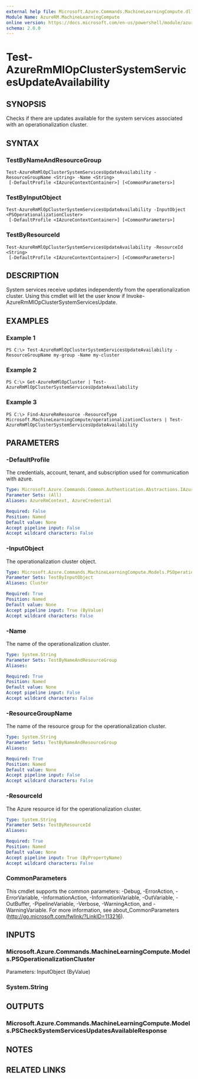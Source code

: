 ```yaml
---
external help file: Microsoft.Azure.Commands.MachineLearningCompute.dll-Help.xml
Module Name: AzureRM.MachineLearningCompute
online version: https://docs.microsoft.com/en-us/powershell/module/azurerm.machinelearningcompute/test-azurermmlopclustersystemservicesupdateavailability
schema: 2.0.0
---
```


# Test-AzureRmMlOpClusterSystemServicesUpdateAvailability

## SYNOPSIS
Checks if there are updates available for the system services associated with an operationalization cluster.

## SYNTAX

### TestByNameAndResourceGroup
```
Test-AzureRmMlOpClusterSystemServicesUpdateAvailability -ResourceGroupName <String> -Name <String>
 [-DefaultProfile <IAzureContextContainer>] [<CommonParameters>]
```

### TestByInputObject
```
Test-AzureRmMlOpClusterSystemServicesUpdateAvailability -InputObject <PSOperationalizationCluster>
 [-DefaultProfile <IAzureContextContainer>] [<CommonParameters>]
```

### TestByResourceId
```
Test-AzureRmMlOpClusterSystemServicesUpdateAvailability -ResourceId <String>
 [-DefaultProfile <IAzureContextContainer>] [<CommonParameters>]
```

## DESCRIPTION
System services receive updates independently from the operationalization cluster. Using this cmdlet will let the user know if Invoke-AzureRmMlOpClusterSystemServicesUpdate.

## EXAMPLES

### Example 1
```
PS C:\> Test-AzureRmMlOpClusterSystemServicesUpdateAvailability -ResourceGroupName my-group -Name my-cluster
```

### Example 2
```
PS C:\> Get-AzureRmMlOpCluster | Test-AzureRmMlOpClusterSystemServicesUpdateAvailability
```

### Example 3
```
PS C:\> Find-AzureRmResource -ResourceType Microsoft.MachineLearningCompute/operationalizationClusters | Test-AzureRmMlOpClusterSystemServicesUpdateAvailability
```

## PARAMETERS

### -DefaultProfile
The credentials, account, tenant, and subscription used for communication with azure.

```yaml
Type: Microsoft.Azure.Commands.Common.Authentication.Abstractions.IAzureContextContainer
Parameter Sets: (All)
Aliases: AzureRmContext, AzureCredential

Required: False
Position: Named
Default value: None
Accept pipeline input: False
Accept wildcard characters: False
```

### -InputObject
The operationalization cluster object.

```yaml
Type: Microsoft.Azure.Commands.MachineLearningCompute.Models.PSOperationalizationCluster
Parameter Sets: TestByInputObject
Aliases: Cluster

Required: True
Position: Named
Default value: None
Accept pipeline input: True (ByValue)
Accept wildcard characters: False
```

### -Name
The name of the operationalization cluster.

```yaml
Type: System.String
Parameter Sets: TestByNameAndResourceGroup
Aliases:

Required: True
Position: Named
Default value: None
Accept pipeline input: False
Accept wildcard characters: False
```

### -ResourceGroupName
The name of the resource group for the operationalization cluster.

```yaml
Type: System.String
Parameter Sets: TestByNameAndResourceGroup
Aliases:

Required: True
Position: Named
Default value: None
Accept pipeline input: False
Accept wildcard characters: False
```

### -ResourceId
The Azure resource id for the operationalization cluster.

```yaml
Type: System.String
Parameter Sets: TestByResourceId
Aliases:

Required: True
Position: Named
Default value: None
Accept pipeline input: True (ByPropertyName)
Accept wildcard characters: False
```

### CommonParameters
This cmdlet supports the common parameters: -Debug, -ErrorAction, -ErrorVariable, -InformationAction, -InformationVariable, -OutVariable, -OutBuffer, -PipelineVariable, -Verbose, -WarningAction, and -WarningVariable. For more information, see about_CommonParameters (http://go.microsoft.com/fwlink/?LinkID=113216).

## INPUTS

### Microsoft.Azure.Commands.MachineLearningCompute.Models.PSOperationalizationCluster
Parameters: InputObject (ByValue)

### System.String

## OUTPUTS

### Microsoft.Azure.Commands.MachineLearningCompute.Models.PSCheckSystemServicesUpdatesAvailableResponse

## NOTES

## RELATED LINKS
